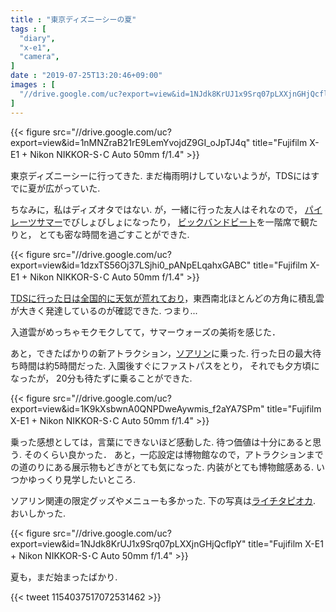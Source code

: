 ```yaml
---
title : "東京ディズニーシーの夏"
tags : [
  "diary",
  "x-e1",
  "camera",
]
date : "2019-07-25T13:20:46+09:00"
images : [
  "//drive.google.com/uc?export=view&id=1NJdk8KrUJ1x9Srq07pLXXjnGHjQcflpY",
]
---
```


{{< figure src="//drive.google.com/uc?export=view&id=1nMNZraB21rE9LemYvojdZ9GI_oJpTJ4q" title="Fujifilm X-E1 + Nikon NIKKOR-S･C Auto 50mm f/1.4" >}}

東京ディズニーシーに行ってきた. まだ梅雨明けしていないようが，TDSにはすでに夏が広がっていた.
<!--more-->

ちなみに，私はディズオタではない. 
が，一緒に行った友人はそれなので，
[パイレーツサマー](https://www.tokyodisneyresort.jp/tds/show/detail/943/)でびしょびしょになったり，
[ビックバンドビート](https://www.tokyodisneyresort.jp/tds/show/detail/926/)を一階席で観たりと，
とても密な時間を過ごすことができた.

{{< figure src="//drive.google.com/uc?export=view&id=1dzxTS56Oj37LSjhi0_pANpELqahxGABC" title="Fujifilm X-E1 + Nikon NIKKOR-S･C Auto 50mm f/1.4" >}}

[TDSに行った日は全国的に天気が荒れており](http://web.archive.org/web/20190725023203/https://www3.nhk.or.jp/news/html/20190724/k10012005941000.html?utm_int=news-saigai_contents_list-items_016)，東西南北ほとんどの方角に積乱雲が大きく発達しているのが確認できた. つまり...

入道雲がめっちゃモクモクしてて，サマーウォーズの美術を感じた．  

あと，できたばかりの新アトラクション，[ソアリン](https://www.tokyodisneyresort.jp/treasure/soaring/)に乗った.
行った日の最大待ち時間は約5時間だった. 
入園後すぐにファストパスをとり，
それでも夕方頃になったが，
20分も待たずに乗ることができた.

{{< figure src="//drive.google.com/uc?export=view&id=1K9kXsbwnA0QNPDweAywmis_f2aYA7SPm" title="Fujifilm X-E1 + Nikon NIKKOR-S･C Auto 50mm f/1.4" >}}

乗った感想としては，言葉にできないほど感動した. 待つ価値は十分にあると思う. そのくらい良かった．
あと，一応設定は博物館なので，アトラクションまでの道のりにある展示物もどきがとても気になった. 
内装がとても博物館感ある. いつかゆっくり見学したいところ.

ソアリン関連の限定グッズやメニューも多かった. 下の写真は[ライチタピオカ](https://www.tokyodisneyresort.jp/menu/3748/). おいしかった.

{{< figure src="//drive.google.com/uc?export=view&id=1NJdk8KrUJ1x9Srq07pLXXjnGHjQcflpY" title="Fujifilm X-E1 + Nikon NIKKOR-S･C Auto 50mm f/1.4" >}}

夏も，まだ始まったばかり.

{{< tweet 1154037517072531462 >}}

